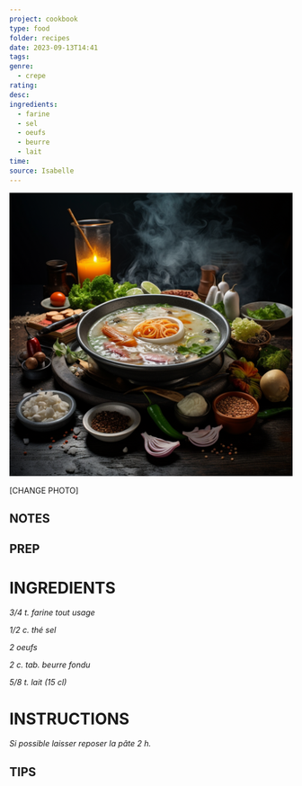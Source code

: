 ```yaml
---
project: cookbook
type: food
folder: recipes
date: 2023-09-13T14:41
tags: 
genre:
  - crepe
rating: 
desc: 
ingredients:
  - farine
  - sel
  - oeufs
  - beurre
  - lait
time: 
source: Isabelle
---
```


![IMAGE](_default.png)


[CHANGE PHOTO]


## NOTES




## PREP


# INGREDIENTS

_3/4 t. farine tout usage_

_1/2 c. thé sel_

_2 oeufs_

_2 c. tab. beurre fondu_

_5/8 t. lait (15 cl)_



# INSTRUCTIONS

_Si possible laisser reposer la pâte 2 h._

## TIPS



